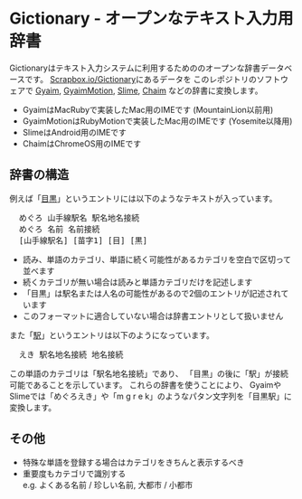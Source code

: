 <h1>Gictionary - オープンなテキスト入力用辞書</h1>

Gictionaryはテキスト入力システムに利用するためののオープンな辞書データベースです。
<a href="http://Scrapbox.io/Gictionary">Scrapbox.io/Gictionary</a>にあるデータを
このレポジトリのソフトウェアで
<a href="http://GitHub.com/masui/Gyaim">Gyaim</a>,
<a href="http://GitHub.com/masui/GyaimMotion">GyaimMotion</a>,
<a href="http://GitHub.com/masui/Slime">Slime</a>,
<a href="http://GitHub.com/masui/Chaim">Chaim</a>
などの辞書に変換します。

<ul>
  <li>GyaimはMacRubyで実装したMac用のIMEです (MountainLion以前用)</li>
  <li>GyaimMotionはRubyMotionで実装したMac用のIMEです (Yosemite以降用)</li>
  <li>SlimeはAndroid用のIMEです</li>
  <li>ChaimはChromeOS用のIMEです</li>
</ul>

<h2>辞書の構造</h2>

例えば「<a href="http://Scrapbox.io/Gictionary/目黒">目黒</a>」というエントリには以下のようなテキストが入っています。

<pre>
  めぐろ 山手線駅名 駅名地名接続
  めぐろ 名前 名前接続
  [山手線駅名] [苗字1] [目] [黒]
</pre>

<ul>
  <li>読み、単語のカテゴリ、単語に続く可能性があるカテゴリを空白で区切って並べます</li>
  <li>続くカテゴリが無い場合は読みと単語カテゴリだけを記述します</li>
  <li>「目黒」は駅名または人名の可能性があるので2個のエントリが記述されています</li>
  <li>このフォーマットに適合していない場合は辞書エントリとして扱いません</li>
</ul>

<p>
また「<a href="http://Scrapbox.io/Gictionary/駅">駅</a>」というエントリは以下のようになっています。

<pre>
  えき 駅名地名接続 地名接続
</pre>

この単語のカテゴリは「駅名地名接続」であり、
「目黒」の後に「駅」が接続可能であることを示しています。
これらの辞書を使うことにより、
GyaimやSlimeでは「めぐろえき」や「m g r e k」のようなパタン文字列を「目黒駅」に変換します。

<h2>その他</h2>

<ul>
<li>特殊な単語を登録する場合はカテゴリをきちんと表示するべき</li>
<li>重要度もカテゴリで識別する</li>
  e.g. よくある名前 / 珍しい名前, 大都市 / 小都市
</ul>


